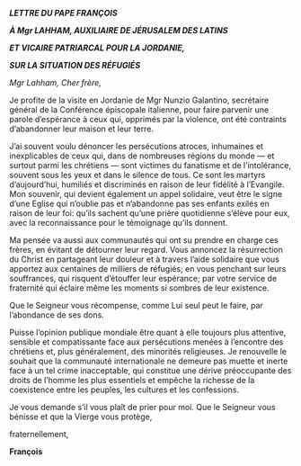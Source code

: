 ***LETTRE DU PAPE FRANÇOIS***

***À Mgr LAHHAM, AUXILIAIRE DE JÉRUSALEM DES LATINS***

***ET VICAIRE PATRIARCAL POUR LA JORDANIE,***

***SUR LA SITUATION DES RÉFUGIÉS***

*Mgr Lahham, Cher frère,*

Je profite de la visite en Jordanie de Mgr Nunzio Galantino, secrétaire général de la Conférence épiscopale italienne, pour faire parvenir une parole d’espérance à ceux qui, opprimés par la violence, ont été contraints d’abandonner leur maison et leur terre.

J’ai souvent voulu dénoncer les persécutions atroces, inhumaines et inexplicables de ceux qui, dans de nombreuses régions du monde — et surtout parmi les chrétiens — sont victimes du fanatisme et de l’intolérance, souvent sous les yeux et dans le silence de tous. Ce sont les martyrs d’aujourd’hui, humiliés et discriminés en raison de leur fidélité à l’Evangile. Mon souvenir, qui devient également un appel solidaire, veut être le signe d’une Eglise qui n’oublie pas et n’abandonne pas ses enfants exilés en raison de leur foi: qu’ils sachent qu’une prière quotidienne s’élève pour eux, avec la reconnaissance pour le témoignage qu’ils donnent.

Ma pensée va aussi aux communautés qui ont su prendre en charge ces frères, en évitant de détourner leur regard. Vous annoncez la résurrection du Christ en partageant leur douleur et à travers l’aide solidaire que vous apportez aux centaines de milliers de réfugiés; en vous penchant sur leurs souffrances, qui risquent d’étouffer leur espérance; par votre service de fraternité qui éclaire même les moments si sombres de leur existence.

Que le Seigneur vous récompense, comme Lui seul peut le faire, par l’abondance de ses dons.

Puisse l’opinion publique mondiale être quant à elle toujours plus attentive, sensible et compatissante face aux persécutions menées à l’encontre des chrétiens et, plus généralement, des minorités religieuses. Je renouvelle le souhait que la communauté internationale ne demeure pas muette et inerte face à un tel crime inacceptable, qui constitue une dérive préoccupante des droits de l’homme les plus essentiels et empêche la richesse de la coexistence entre les peuples, les cultures et les confessions.

Je vous demande s’il vous plaît de prier pour moi. Que le Seigneur vous bénisse et que la Vierge vous protège,

fraternellement,

**François**